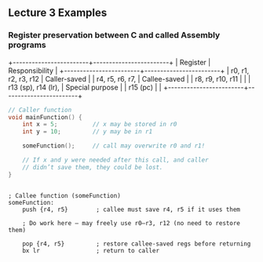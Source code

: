 ## Lecture 3 Examples

### Register preservation between C and called Assembly programs

+------------------------+------------------------+
| Register               | Responsibility         |
+------------------------+------------------------+
| r0, r1, r2, r3, r12    | Caller-saved           |
| r4, r5, r6, r7,        | Callee-saved           |
| r8, r9, r10, r11       |                        |
| r13 (sp), r14 (lr),    | Special purpose        |
| r15 (pc)               |                        |
+------------------------+------------------------+

```C
// Caller function
void mainFunction() {
    int x = 5;          // x may be stored in r0
    int y = 10;         // y may be in r1

    someFunction();     // call may overwrite r0 and r1!

    // If x and y were needed after this call, and caller
    // didn’t save them, they could be lost.
}
```

```armasm

; Callee function (someFunction)
someFunction:
    push {r4, r5}        ; callee must save r4, r5 if it uses them

    ; Do work here — may freely use r0–r3, r12 (no need to restore them)

    pop {r4, r5}         ; restore callee-saved regs before returning
    bx lr                ; return to caller
```
